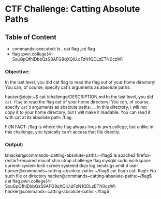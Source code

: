 # CTF Challenge: Catting Absolute Paths

## Table of Content


- commands-executed: ls , cat flag ,cd flag
- flag :pwn.college{4-SxuGpQfhiDbbQzS8AFG8qXQlU.dFzN1QDLzETN0czW}



### Objective:
In the last level, you did cat flag to read the flag out of your home directory! You can, of course, specify cat's arguments as absolute paths:

hacker@dojo:~$ cat /challenge/DESCRIPTION.md
In the last level, you did `cat flag` to read the flag out of your home directory!
You can, of course, specify `cat`'s arguments as absolute paths:
...
In this directory, I will not copy it to your home directory, but I will make it readable. You can read it with cat at its absolute path: /flag.

FUN FACT: /flag is where the flag always lives in pwn.college, but unlike in this challenge, you typically can't access that file directly.

### Output:
lshacker@commands~catting-absolute-paths:~/flag$ ls
apache2         firefox-restart-required  mount            shm      utmp
challenge       flag                      mysqld           sudo     workspace
current-system  lock                      screen           systemd
dojo            log                       sendsigs.omit.d  user
hacker@commands~catting-absolute-paths:~/flag$ cat flagh
cat: flagh: No such file or directory
hacker@commands~catting-absolute-paths:~/flag$ cat flag
pwn.college{4-SxuGpQfhiDbbQzS8AFG8qXQlU.dFzN1QDLzETN0czW}
hacker@commands~catting-absolute-paths:~/flag$ 





